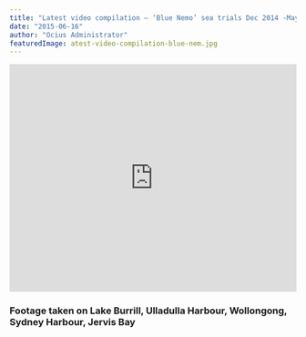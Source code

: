 ```yaml
---
title: "Latest video compilation – ‘Blue Nemo’ sea trials Dec 2014 -May 2015"
date: "2015-06-16"
author: "Ocius Administrator"
featuredImage: atest-video-compilation-blue-nem.jpg
---
```


<iframe src="https://www.youtube.com/embed/41KU55oGe0M?feature=oembed" allowfullscreen="" width="100%" height="400" frameborder="0"></iframe>

### Footage taken on Lake Burrill, Ulladulla Harbour, Wollongong, Sydney Harbour, Jervis Bay
